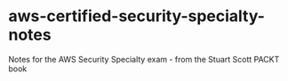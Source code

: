 # aws-certified-security-specialty-notes
Notes for the AWS Security Specialty exam - from the Stuart Scott PACKT book
